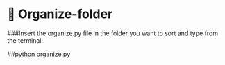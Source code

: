 # 📁 Organize-folder


###Insert the organize.py file in the folder you want to sort and type from the terminal:

##python organize.py

